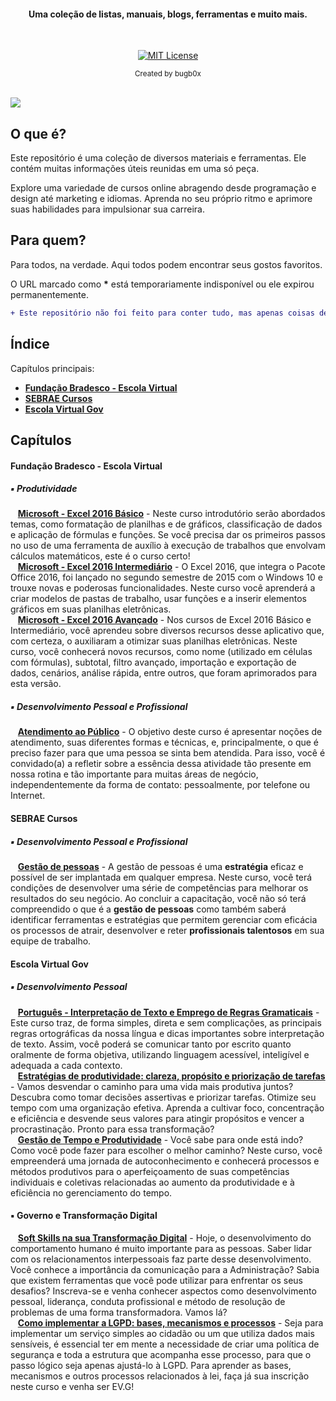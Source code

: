 

<h4 align="center">Uma coleção de listas, manuais, blogs, ferramentas e muito mais.</h4>
<br>

<p align="center">
  <a href="LICENSE">
    <img src="https://img.shields.io/badge/License-MIT-lightgrey.svg?longCache=true" alt="MIT License">
  </a>
</p>

<div align="center">
  <sub>Created by bugb0x
</div>

<br>

![](https://i.imgur.com/waxVImv.png)

## O que é?

Este repositório é uma coleção de diversos materiais e ferramentas. Ele contém muitas informações úteis reunidas em uma só peça.

Explore uma variedade de cursos online abragendo desde programação e design até marketing e idiomas. Aprenda no seu próprio ritmo e aprimore suas habilidades para impulsionar sua carreira.

## Para quem?

Para todos, na verdade. Aqui todos podem encontrar seus gostos favoritos.

O URL marcado como **\*** está temporariamente indisponível ou ele expirou permanentemente.

```diff
+ Este repositório não foi feito para conter tudo, mas apenas coisas de boa qualidade.
```

## Índice

Capítulos principais:

- [**Fundação Bradesco - Escola Virtual**](#Fundação-Bradesco---Escola-Virtual)
- [**SEBRAE Cursos**](#Sebrae-Cursos)
- [**Escola Virtual Gov**](#Escola-Virtual-Gov)

## Capítulos

#### Fundação Bradesco - Escola Virtual

##### :black_small_square: Produtividade

<p>
&nbsp;&nbsp; <a href="https://www.ev.org.br/cursos/microsoft-excel-2016-basico"><b>Microsoft - Excel 2016 Básico</b></a> - Neste curso introdutório serão abordados temas, como formatação de planilhas e de gráficos, classificação de dados e aplicação de fórmulas e funções. Se você precisa dar os primeiros passos no uso de uma ferramenta de auxílio à execução de trabalhos que envolvam cálculos matemáticos, este é o curso certo!<br>
&nbsp;&nbsp; <a href="https://www.ev.org.br/cursos/microsoft-excel-2016-intermediario"><b>Microsoft - Excel 2016 Intermediário</b></a> - O Excel 2016, que integra o Pacote Office 2016, foi lançado no segundo semestre de 2015 com o Windows 10 e trouxe novas e poderosas funcionalidades. Neste curso você aprenderá a criar modelos de pastas de trabalho, usar funções e a inserir elementos gráficos em suas planilhas eletrônicas.<br>
&nbsp;&nbsp; <a href="https://www.ev.org.br/cursos/microsoft-excel-2016-avancado"><b>Microsoft - Excel 2016 Avançado</b></a> - Nos cursos de Excel 2016 Básico e Intermediário, você aprendeu sobre diversos recursos desse aplicativo que, com certeza, o auxiliaram a otimizar suas planilhas eletrônicas. Neste curso, você conhecerá novos recursos, como nome (utilizado em células com fórmulas), subtotal, filtro avançado, importação e exportação de dados, cenários, análise rápida, entre outros, que foram aprimorados para esta versão.<br>
</p>

##### :black_small_square: Desenvolvimento Pessoal e Profissional

<p>
&nbsp;&nbsp; <a href="https://www.ev.org.br/cursos/atendimento-ao-publico"><b>Atendimento ao Público</b></a> - O objetivo deste curso é apresentar noções de atendimento, suas diferentes formas e técnicas, e, principalmente, o que é preciso fazer para que uma pessoa se sinta bem atendida. Para isso, você é convidado(a) a refletir sobre a essência dessa atividade tão presente em nossa rotina e tão importante para muitas áreas de negócio, independentemente da forma de contato: pessoalmente, por telefone ou Internet.<br>
</p>

#### SEBRAE Cursos

##### :black_small_square: Desenvolvimento Pessoal e Profissional

<p>
&nbsp;&nbsp; <a href="https://sebrae.com.br/sites/PortalSebrae/cursosonline/gestao-de-pessoas,eda0b8a6a28bb610VgnVCM1000004c00210aRCRD"><b>Gestão de pessoas</b></a> - A gestão de pessoas é uma <b>estratégia</b> eficaz e possível de ser implantada em qualquer empresa. Neste curso, você terá condições de desenvolver uma série de competências para melhorar os resultados do seu negócio. Ao concluir a capacitação, você não só terá compreendido o que é a <b>gestão de pessoas</b> como também saberá identificar ferramentas e estratégias que permitem gerenciar com eficácia os processos de atrair, desenvolver e reter <b>profissionais talentosos</b> em sua equipe de trabalho.<br>
</p>

#### Escola Virtual Gov

##### :black_small_square: Desenvolvimento Pessoal

<p>
&nbsp;&nbsp; <a href="https://www.escolavirtual.gov.br/curso/477"><b>Português - Interpretação de Texto e Emprego de Regras Gramaticais</b></a> - Este curso traz, de forma simples, direta e sem complicações, as principais regras ortográficas da nossa língua e dicas importantes sobre interpretação de texto. Assim, você poderá se comunicar tanto por escrito quanto oralmente de forma objetiva, utilizando linguagem acessível, inteligível e adequada a cada contexto.<br>
&nbsp;&nbsp; <a href="https://www.escolavirtual.gov.br/curso/444"><b>Estratégias de produtividade: clareza, propósito e priorização de tarefas</b></a> - Vamos desvendar o caminho para uma vida mais produtiva juntos? Descubra como tomar decisões assertivas e priorizar tarefas. Otimize seu tempo com uma organização efetiva. Aprenda a cultivar foco, concentração e eficiência e desvende seus valores para atingir propósitos e vencer a procrastinação. Pronto para essa transformação?<br>
&nbsp;&nbsp; <a href="https://www.escolavirtual.gov.br/curso/468"><b>Gestão de Tempo e Produtividade</b></a> - Você sabe para onde está indo? Como você pode fazer para escolher o melhor caminho? Neste curso, você empreenderá uma jornada de autoconhecimento e conhecerá processos e métodos produtivos para o aperfeiçoamento de suas competências individuais e coletivas relacionadas ao aumento da produtividade e à eficiência no gerenciamento do tempo.
</p>

#### :black_small_square: Governo e Transformação Digital

<p>
&nbsp;&nbsp; <a href="https://www.escolavirtual.gov.br/curso/812"><b>Soft Skills na sua Transformação Digital</b></a> - Hoje, o desenvolvimento do comportamento humano é muito importante para as pessoas. Saber lidar com os relacionamentos interpessoais faz parte desse desenvolvimento. Você conhece a importância da comunicação para a Administração? Sabia que existem ferramentas que você pode utilizar para enfrentar os seus desafios? Inscreva-se e venha conhecer aspectos como desenvolvimento pessoal, liderança, conduta profissional e método de resolução de problemas de uma forma transformadora. Vamos lá?<br>
&nbsp;&nbsp; <a href="https://www.escolavirtual.gov.br/curso/529"><b>Como implementar a LGPD: bases, mecanismos e processos</b></a> - Seja para implementar um serviço simples ao cidadão ou um que utiliza dados mais sensíveis, é essencial ter em mente a necessidade de criar uma política de segurança e toda a estrutura que acompanha esse processo, para que o passo lógico seja apenas ajustá-lo à LGPD. Para aprender as bases, mecanismos e outros processos relacionados à lei, faça já sua inscrição neste curso e venha ser EV.G!
</p>

